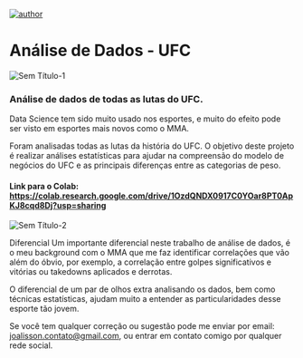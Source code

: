[![author](https://img.shields.io/badge/LinkedIn-joalissoncmoreira-blue.svg)](https://www.linkedin.com/in/joalisson-da-costa-moreira-12119b220/)
# Análise de Dados - UFC
![Sem Título-1](https://user-images.githubusercontent.com/63914002/131749675-b3255225-f68d-4586-a092-a6e10feb6da8.jpg)


### Análise de dados de todas as lutas do UFC.

Data Science tem sido muito usado nos esportes, e muito do efeito pode ser visto em esportes mais novos como o MMA.

Foram analisadas todas as lutas da história do UFC. O objetivo deste projeto é realizar análises estatísticas para ajudar na
compreensão do modelo de negócios do UFC e as principais diferenças entre as categorias de peso.

#### Link para o Colab: https://colab.research.google.com/drive/1OzdQNDX0917C0YOar8PT0ApKJ8cqd8Dj?usp=sharing

![Sem Título-2](https://user-images.githubusercontent.com/63914002/131590324-8078c506-186c-4a25-8137-e491eb86ac94.png)

Diferencial
Um importante diferencial neste trabalho de análise de dados, é o meu background com o MMA que me faz identificar correlações
que vão além do óbvio, por exemplo, a correlação entre golpes significativos e vitórias ou takedowns aplicados e derrotas.

O diferencial de um par de olhos extra analisando os dados, bem como técnicas estatísticas, ajudam muito a entender as particularidades
desse esporte tão jovem.

Se você tem qualquer correção ou sugestão pode me enviar por email: joalisson.contato@gmail.com, ou entrar em contato comigo por qualquer rede social.


